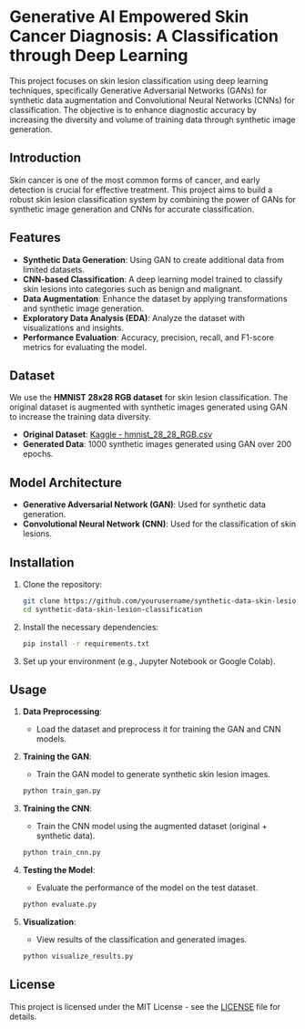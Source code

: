 # Generative AI Empowered Skin Cancer Diagnosis: A Classification through Deep Learning

This project focuses on skin lesion classification using deep learning techniques, specifically Generative Adversarial Networks (GANs) for synthetic data augmentation and Convolutional Neural Networks (CNNs) for classification. The objective is to enhance diagnostic accuracy by increasing the diversity and volume of training data through synthetic image generation.

## Introduction
Skin cancer is one of the most common forms of cancer, and early detection is crucial for effective treatment. This project aims to build a robust skin lesion classification system by combining the power of GANs for synthetic image generation and CNNs for accurate classification.

## Features
- **Synthetic Data Generation**: Using GAN to create additional data from limited datasets.
- **CNN-based Classification**: A deep learning model trained to classify skin lesions into categories such as benign and malignant.
- **Data Augmentation**: Enhance the dataset by applying transformations and synthetic image generation.
- **Exploratory Data Analysis (EDA)**: Analyze the dataset with visualizations and insights.
- **Performance Evaluation**: Accuracy, precision, recall, and F1-score metrics for evaluating the model.

## Dataset
We use the **HMNIST 28x28 RGB dataset** for skin lesion classification. The original dataset is augmented with synthetic images generated using GAN to increase the training data diversity.

- **Original Dataset**: [Kaggle - hmnist_28_28_RGB.csv](https://www.kaggle.com/kmader/skin-cancer-mnist-ham10000)
- **Generated Data**: 1000 synthetic images generated using GAN over 200 epochs.

## Model Architecture
- **Generative Adversarial Network (GAN)**: Used for synthetic data generation.
- **Convolutional Neural Network (CNN)**: Used for the classification of skin lesions.

## Installation

1. Clone the repository:
    ```bash
    git clone https://github.com/yourusername/synthetic-data-skin-lesion-classification.git
    cd synthetic-data-skin-lesion-classification
    ```

2. Install the necessary dependencies:
    ```bash
    pip install -r requirements.txt
    ```

3. Set up your environment (e.g., Jupyter Notebook or Google Colab).

## Usage

1. **Data Preprocessing**:
    - Load the dataset and preprocess it for training the GAN and CNN models.

2. **Training the GAN**:
    - Train the GAN model to generate synthetic skin lesion images.
    ```bash
    python train_gan.py
    ```

3. **Training the CNN**:
    - Train the CNN model using the augmented dataset (original + synthetic data).
    ```bash
    python train_cnn.py
    ```

4. **Testing the Model**:
    - Evaluate the performance of the model on the test dataset.
    ```bash
    python evaluate.py
    ```

5. **Visualization**:
    - View results of the classification and generated images.
    ```bash
    python visualize_results.py
    ```

## License
This project is licensed under the MIT License - see the [LICENSE](LICENSE) file for details.
